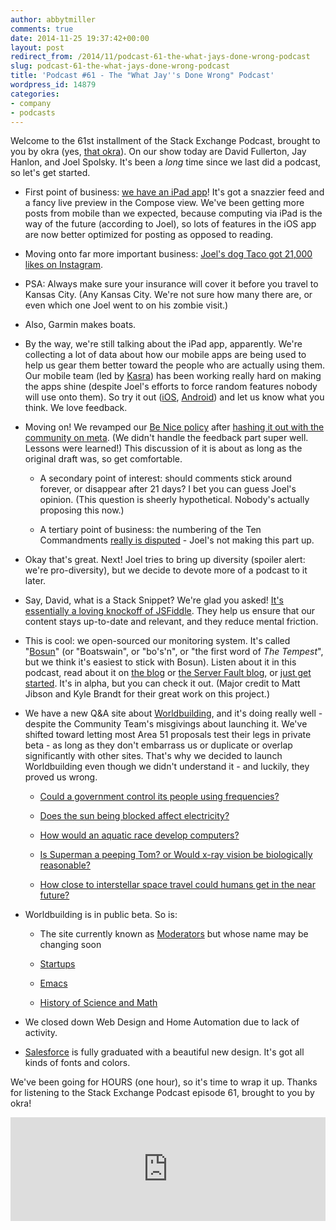 ```yaml
---
author: abbytmiller
comments: true
date: 2014-11-25 19:37:42+00:00
layout: post
redirect_from: /2014/11/podcast-61-the-what-jays-done-wrong-podcast
slug: podcast-61-the-what-jays-done-wrong-podcast
title: 'Podcast #61 - The "What Jay''s Done Wrong" Podcast'
wordpress_id: 14879
categories:
- company
- podcasts
---
```


Welcome to the 61st installment of the Stack Exchange Podcast, brought to you by okra (yes, [that okra](https://en.wikipedia.org/wiki/Okra)). On our show today are David Fullerton, Jay Hanlon, and Joel Spolsky. It's been a _long_ time since we last did a podcast, so let's get started.






	
  * First point of business: [we have an iPad app](http://blog.stackoverflow.com/2014/11/stack-exchange-for-the-ipad-is-here-and-ios-apps-now-support-ios-8/)! It's got a snazzier feed and a fancy live preview in the Compose view. We've been getting more posts from mobile than we expected, because computing via iPad is the way of the future (according to Joel), so lots of features in the iOS app are now better optimized for posting as opposed to reading.

	
  * Moving onto far more important business: [Joel's dog Taco got 21,000 likes on Instagram](http://instagram.com/p/unn5CKNOeC/).

	
  * PSA: Always make sure your insurance will cover it before you travel to Kansas City. (Any Kansas City. We're not sure how many there are, or even which one Joel went to on his zombie visit.)

	
  * Also, Garmin makes boats.

	
  * By the way, we're still talking about the iPad app, apparently. We're collecting a lot of data about how our mobile apps are being used to help us gear them better toward the people who are actually using them. Our mobile team (led by [Kasra](http://meta.stackexchange.com/users/229741/kasra-rahjerdi)) has been working really hard on making the apps shine (despite Joel's efforts to force random features nobody will use onto them). So try it out ([iOS](https://itunes.apple.com/us/app/stack-exchange/id871299723?mt=8), [Android](https://play.google.com/store/apps/details?id=com.stackexchange.marvin&referrer=utm_source%3Dblog)) and let us know what you think. We love feedback.

	
  * Moving on! We revamped our [Be Nice policy](http://meta.stackexchange.com/help/be-nice) after [hashing it out with the community on meta](http://meta.stackexchange.com/q/240839/165581). (We didn't handle the feedback part super well. Lessons were learned!) This discussion of it is about as long as the original draft was, so get comfortable.

	
    * A secondary point of interest: should comments stick around forever, or disappear after 21 days? I bet you can guess Joel's opinion. (This question is sheerly hypothetical. Nobody's actually proposing this now.)

	
    * A tertiary point of business: the numbering of the Ten Commandments [really is disputed](http://christianity.stackexchange.com/a/1136/639) - Joel's not making this part up.




	
  * Okay that's great. Next! Joel tries to bring up diversity (spoiler alert: we're pro-diversity), but we decide to devote more of a podcast to it later.

	
  * Say, David, what is a Stack Snippet? We're glad you asked! [It's essentially a loving knockoff of JSFiddle](http://blog.stackoverflow.com/2014/09/introducing-runnable-javascript-css-and-html-code-snippets/). They help us ensure that our content stays up-to-date and relevant, and they reduce mental friction.

	
  * This is cool: we open-sourced our monitoring system. It's called "[Bosun](http://bosun.org/)" (or "Boatswain", or "bo's'n", or "the first word of _The Tempest_", but we think it's easiest to stick with Bosun). Listen about it in this podcast, read about it on [the blog](http://blog.stackoverflow.com/) or [the Server Fault blog](http://blog.serverfault.com/2014/11/10/announcing-bosun/), or [just get started](http://bosun.org/gettingstarted.html). It's in alpha, but you can check it out. (Major credit to Matt Jibson and Kyle Brandt for their great work on this project.)

	
  * We have a new Q&A site about [Worldbuilding](http://worldbuilding.stackexchange.com/), and it's doing really well - despite the Community Team's misgivings about launching it. We've shifted toward letting most Area 51 proposals test their legs in private beta - as long as they don't embarrass us or duplicate or overlap significantly with other sites. That's why we decided to launch Worldbuilding even though we didn't understand it - and luckily, they proved us wrong.

	
    * [Could a government control its people using frequencies?](http://worldbuilding.stackexchange.com/q/3453/44)

	
    * [Does the sun being blocked affect electricity?](http://worldbuilding.stackexchange.com/q/3976/44)

	
    * [How would an aquatic race develop computers?](http://worldbuilding.stackexchange.com/q/3722/44)

	
    * [Is Superman a peeping Tom? or Would x-ray vision be biologically reasonable?](http://worldbuilding.stackexchange.com/q/3903/44)

	
    * [How close to interstellar space travel could humans get in the near future?](http://worldbuilding.stackexchange.com/q/3871/44)




	
  * Worldbuilding is in public beta. So is:

	
    * The site currently known as [Moderators](http://moderators.stackexchange.com/) but whose name may be changing soon

	
    * [Startups](http://startups.stackexchange.com/)

	
    * [Emacs](http://emacs.stackexchange.com/)

	
    * [History of Science and Math](http://hsm.stackexchange.com/)




	
  * We closed down Web Design and Home Automation due to lack of activity.

	
  * [Salesforce](http://salesforce.stackexchange.com/) is fully graduated with a beautiful new design. It's got all kinds of fonts and colors.




We've been going for HOURS (one hour), so it's time to wrap it up. Thanks for listening to the Stack Exchange Podcast episode 61, brought to you by okra!




<p><iframe src="https://w.soundcloud.com/player/?url=https%3A//api.soundcloud.com/tracks/178619053&amp;color=ff5500&amp;auto_play=false&amp;hide_related=false&amp;show_comments=true&amp;show_user=true&amp;show_reposts=false" width="100%" height="166" frameborder="no" scrolling="no"></iframe></p>